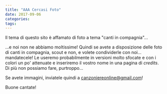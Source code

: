 ```yaml
---
title: "AAA Cercasi Foto"
date: 2017-09-06
categories:
tags:
---
```


Il tema di questo sito è affamato di foto a tema "canti in compagnia"...

<!--more-->

...e noi non ne abbiamo moltissime! Quindi se avete a disposizione delle foto di canti in compagnia, scout e non, e volete condividerle con noi... mandatecele! Le useremo probabilmente in versioni molto sfocate e con i colori un po' attenuate e inseriremo il vostro nome in una pagina di *credits*. Di più non possiamo fare, purtroppo...

Se avete immagini, inviatele quindi a canzoniereonline@gmail.com!

Buone cantate!